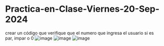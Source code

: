 # Practica-en-Clase-Viernes-20-Sep-2024
crear un código que verifique que el numero que ingresa el usuario si es par, impar o 0
![image](https://github.com/user-attachments/assets/1777f6d8-b38f-4c63-bb73-a0daf4802f71)
![image](https://github.com/user-attachments/assets/da99455c-34ff-4100-9ab1-ef117092ff5c)
![image](https://github.com/user-attachments/assets/cc8da0dc-0fba-485e-b692-946304b7fa1d)

